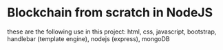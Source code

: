 # Blockchain from scratch in NodeJS 
these are the following use in this project:
html,
css,
javascript,
bootstrap,
handlebar (template engine),
nodejs (express),
mongoDB 
